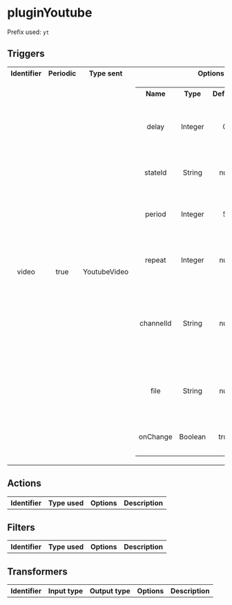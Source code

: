 # pluginYoutube
Prefix used: `yt`
## Triggers
<table style='text-align: center'>
<tr>
<th>Identifier</th>
<th>Periodic</th>
<th>Type sent</th>
<th>Options</th>
<th>Description</th>
</tr>
<tr>
<td>video</td>
<td>true</td>
<td>YoutubeVideo</td>

<td><table style='text-align: center'>
<tr>
<th>Name</th>
<th>Type</th>
<th>Default</th>
<th>Description</th>
</tr>
<tr>
<td>delay</td>
<td>Integer</td>
<td>0</td>
<td>Delay the start of the trigger by the given amount of seconds.</td>
</tr>
<tr>
<td>stateId</td>
<td>String</td>
<td>null</td>
<td>ID of the state to use in the trigger.</td>
</tr>
<tr>
<td>period</td>
<td>Integer</td>
<td>5</td>
<td>Perform action every given amount of seconds.</td>
</tr>
<tr>
<td>repeat</td>
<td>Integer</td>
<td>null</td>
<td>Perform action given amount of time.</td>
</tr>
<tr>
<td>channelId</td>
<td>String</td>
<td>null</td>
<td>List of channels ids to check (separated by comma) (<a href='https://vabs.github.io/youtube-channel-name-converter/'>convert username to id</a>)</td>
</tr>
<tr>
<td>file</td>
<td>String</td>
<td>null</td>
<td>File's path containing channels ids to check (one per line)</td>
</tr>
<tr>
<td>onChange</td>
<td>Boolean</td>
<td>true</td>
<td>if true trigger only on new videos.</td>
</tr>
</table></td>
<td>Send in the pipeline the uploaded videos.</td>
</tr>
</table>

## Actions
<table style='text-align: center'>
<tr>
<th>Identifier</th>
<th>Type used</th>
<th>Options</th>
<th>Description</th>
</tr>
</table>

## Filters
<table style='text-align: center'>
<tr>
<th>Identifier</th>
<th>Type used</th>
<th>Options</th>
<th>Description</th>
</tr>
</table>

## Transformers
<table style='text-align: center'>
<tr>
<th>Identifier</th>
<th>Input type</th>
<th>Output type</th>
<th>Options</th>
<th>Description</th>
</tr>
</table>
